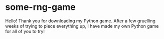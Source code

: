 # some-rng-game
Hello! Thank you for downloading my Python game. After a few gruelling weeks of trying to piece everything up, I have made my own Python game for all of you to try!
